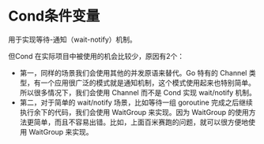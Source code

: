 # Cond条件变量

用于实现等待-通知（wait-notify）机制。

但Cond 在实际项目中被使用的机会比较少，原因有2个：

- 第一，同样的场景我们会使用其他的并发原语来替代。Go 特有的 Channel 类型，有一个应用很广泛的模式就是通知机制，这个模式使用起来也特别简单。所以很多情况下，我们会使用 Channel 而不是 Cond 实现 wait/notify 机制。
- 第二，对于简单的 wait/notify 场景，比如等待一组 goroutine 完成之后继续执行余下的代码，我们会使用 WaitGroup 来实现。因为 WaitGroup 的使用方法更简单，而且不容易出错。比如，上面百米赛跑的问题，就可以很方便地使用 WaitGroup 来实现。